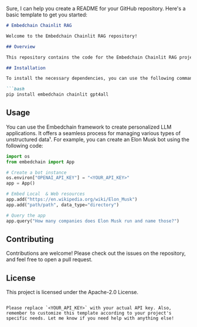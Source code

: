 Sure, I can help you create a README for your GitHub repository. Here's a basic template to get you started:

```markdown
# Embedchain Chainlit RAG

Welcome to the Embedchain Chainlit RAG repository!

## Overview

This repository contains the code for the Embedchain Chainlit RAG project. Embedchain is an Open Source Framework for personalizing LLM responses¹. It makes it easy to create and deploy personalized AI apps¹.

## Installation

To install the necessary dependencies, you can use the following command:

```bash
pip install embedchain chainlit gpt4all
```

## Usage

You can use the Embedchain framework to create personalized LLM applications. It offers a seamless process for managing various types of unstructured data¹. For example, you can create an Elon Musk bot using the following code:

```python
import os
from embedchain import App

# Create a bot instance
os.environ["OPENAI_API_KEY"] = "<YOUR_API_KEY>"
app = App()

# Embed Local  & Web resources
app.add("https://en.wikipedia.org/wiki/Elon_Musk")
app.add("path/path", data_type="directory")

# Query the app
app.query("How many companies does Elon Musk run and name those?")
```

## Contributing

Contributions are welcome! Please check out the issues on the repository, and feel free to open a pull request.

## License

This project is licensed under the Apache-2.0 License.
```

Please replace `<YOUR_API_KEY>` with your actual API key. Also, remember to customize this template according to your project's specific needs. Let me know if you need help with anything else!
